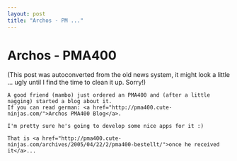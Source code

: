 ```yaml
---
layout: post
title: "Archos - PM ..."
---
```

<h1>Archos - PMA400</h1>
(This post was autoconverted from the old news system,
it might look a little ... ugly until I find the time
to clean it up.
Sorry!)

    A good friend (mambo) just ordered an PMA400 and (after a little nagging) started a blog about it.
    If you can read german: <a href="http://pma400.cute-ninjas.com/">Archos PMA400 Blog</a>.
    
    I'm pretty sure he's going to develop some nice apps for it :)
    
    That is <a href="http://pma400.cute-ninjas.com/archives/2005/04/22/2/pma400-bestellt/">once he received it</a>...
    
    


